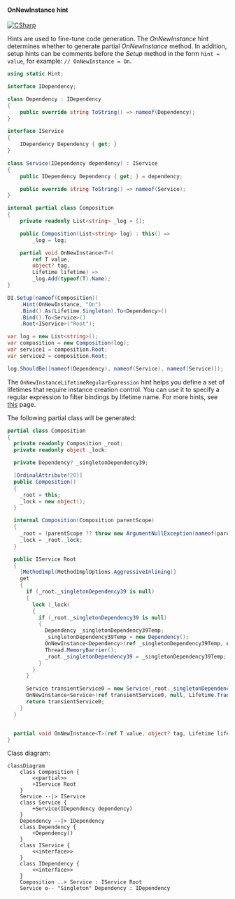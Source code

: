 #### OnNewInstance hint

[![CSharp](https://img.shields.io/badge/C%23-code-blue.svg)](../tests/Pure.DI.UsageTests/Hints/OnNewInstanceHintScenario.cs)

Hints are used to fine-tune code generation. The _OnNewInstance_ hint determines whether to generate partial _OnNewInstance_ method.
In addition, setup hints can be comments before the _Setup_ method in the form ```hint = value```, for example: `// OnNewInstance = On`.


```c#
using static Hint;

interface IDependency;

class Dependency : IDependency
{
    public override string ToString() => nameof(Dependency);
}

interface IService
{
    IDependency Dependency { get; }
}

class Service(IDependency dependency) : IService
{
    public IDependency Dependency { get; } = dependency;

    public override string ToString() => nameof(Service);
}

internal partial class Composition
{
    private readonly List<string> _log = [];

    public Composition(List<string> log) : this() =>
        _log = log;

    partial void OnNewInstance<T>(
        ref T value,
        object? tag,
        Lifetime lifetime) =>
        _log.Add(typeof(T).Name);
}

DI.Setup(nameof(Composition))
    .Hint(OnNewInstance, "On")
    .Bind().As(Lifetime.Singleton).To<Dependency>()
    .Bind().To<Service>()
    .Root<IService>("Root");

var log = new List<string>();
var composition = new Composition(log);
var service1 = composition.Root;
var service2 = composition.Root;

log.ShouldBe([nameof(Dependency), nameof(Service), nameof(Service)]);
```

The `OnNewInstanceLifetimeRegularExpression` hint helps you define a set of lifetimes that require instance creation control. You can use it to specify a regular expression to filter bindings by lifetime name.
For more hints, see [this](README.md#setup-hints) page.

The following partial class will be generated:

```c#
partial class Composition
{
  private readonly Composition _root;
  private readonly object _lock;

  private Dependency? _singletonDependency39;

  [OrdinalAttribute(20)]
  public Composition()
  {
    _root = this;
    _lock = new object();
  }

  internal Composition(Composition parentScope)
  {
    _root = (parentScope ?? throw new ArgumentNullException(nameof(parentScope)))._root;
    _lock = _root._lock;
  }

  public IService Root
  {
    [MethodImpl(MethodImplOptions.AggressiveInlining)]
    get
    {
      if (_root._singletonDependency39 is null)
      {
        lock (_lock)
        {
          if (_root._singletonDependency39 is null)
          {
            Dependency _singletonDependency39Temp;
            _singletonDependency39Temp = new Dependency();
            OnNewInstance<Dependency>(ref _singletonDependency39Temp, null, Lifetime.Singleton);
            Thread.MemoryBarrier();
            _root._singletonDependency39 = _singletonDependency39Temp;
          }
        }
      }

      Service transientService0 = new Service(_root._singletonDependency39!);
      OnNewInstance<Service>(ref transientService0, null, Lifetime.Transient);
      return transientService0;
    }
  }


  partial void OnNewInstance<T>(ref T value, object? tag, Lifetime lifetime);
}
```

Class diagram:

```mermaid
classDiagram
	class Composition {
		<<partial>>
		+IService Root
	}
	Service --|> IService
	class Service {
		+Service(IDependency dependency)
	}
	Dependency --|> IDependency
	class Dependency {
		+Dependency()
	}
	class IService {
		<<interface>>
	}
	class IDependency {
		<<interface>>
	}
	Composition ..> Service : IService Root
	Service o-- "Singleton" Dependency : IDependency
```

